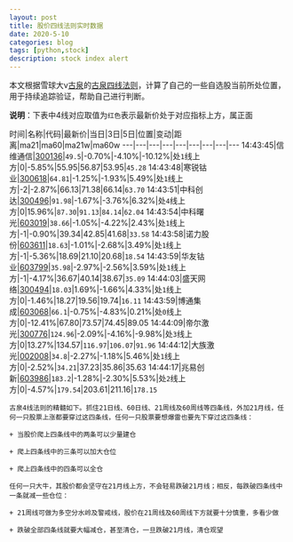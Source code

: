 ```yaml
---
layout: post
title: 股价四线法则实时数据
date: 2020-5-10
categories: blog
tags: [python,stock]
description: stock index alert
---
```



本文根据雪球大v[古泉](https://xueqiu.com/u/7148646888)的[古泉四线法则](https://xueqiu.com/7148646888/130498192)，计算了自己的一些自选股当前所处位置，用于持续追踪验证，帮助自己进行判断。

**说明**：下表中4线对应取值为`红色`表示最新价处于对应指标上方，属正面

时间|名称|代码|最新价|当日|3日|5日|位置|变动|距离|ma21|ma60|ma21w|ma60w
---|---|---|---|---|---|---|---|---
14:43:45|信维通信|[300136](https://xueqiu.com/S/SZ300136)|`49.5`|-0.70%|-4.10%|-10.12%|处`1`线上方|0|-5.85%|55.95|56.87|53.95|`45.28`
14:43:48|寒锐钴业|[300618](https://xueqiu.com/S/SZ300618)|`64.81`|-1.25%|-1.93%|5.49%|处`1`线上方|-2|-2.87%|66.13|71.38|66.14|`63.70`
14:43:51|中科创达|[300496](https://xueqiu.com/S/SZ300496)|`91.98`|-1.67%|-3.76%|6.32%|处`4`线上方|0|15.96%|`87.30`|`91.13`|`84.14`|`62.04`
14:43:54|中科曙光|[603019](https://xueqiu.com/S/SH603019)|`38.66`|-1.05%|-4.22%|2.43%|处`1`线上方|-1|-0.90%|39.34|42.85|41.68|`33.58`
14:43:58|诺力股份|[603611](https://xueqiu.com/S/SH603611)|`18.63`|-1.01%|-2.68%|3.49%|处`1`线上方|-1|-5.36%|18.69|21.10|20.68|`18.54`
14:43:59|华友钴业|[603799](https://xueqiu.com/S/SH603799)|`35.98`|-2.97%|-2.56%|3.59%|处`1`线上方|-1|-4.17%|36.67|40.14|38.67|`35.09`
14:44:03|盛天网络|[300494](https://xueqiu.com/S/SZ300494)|`18.03`|1.69%|-1.66%|4.33%|处`1`线上方|0|-1.46%|18.27|19.56|19.74|`16.11`
14:43:59|博通集成|[603068](https://xueqiu.com/S/SH603068)|`66.1`|-0.75%|-4.83%|0.21%|处`0`线上方|0|-12.41%|67.80|73.57|74.45|89.05
14:44:09|帝尔激光|[300776](https://xueqiu.com/S/SZ300776)|`124.96`|-2.09%|-4.16%|-9.98%|处`3`线上方|0|13.27%|134.57|`116.97`|`106.07`|`91.96`
14:44:12|大族激光|[002008](https://xueqiu.com/S/SZ002008)|`34.8`|-2.27%|-1.18%|5.46%|处`1`线上方|0|-2.52%|`34.21`|37.23|35.86|35.63
14:44:17|兆易创新|[603986](https://xueqiu.com/S/SH603986)|`183.2`|-1.28%|-2.30%|5.53%|处`2`线上方|0|-4.57%|`179.54`|203.61|211.16|`178.15`

```
古泉4线法则的精髓如下。抓住21日线、60日线、21周线及60周线等四条线，外加21月线，任何一只股票上涨都要穿过这四条线，任何一只股票要想爆雷也要先下穿过这四条线：

+ 当股价爬上四条线中的两条可以少量建仓

+ 爬上四条线中的三条可以加大仓位

+ 爬上四条线中的四条可以全仓

任何一只大牛，其股价都会坚守在21月线上方，不会轻易跌破21月线；相反，每跌破四条线中一条就减一些仓位：

+ 21周线可做为多空分水岭及警戒线，股价在21周线及60周线下方就要十分慎重，多看少做

+ 跌破全部四条线就要大幅减仓，甚至清仓，一旦跌破21月线，清仓观望
```